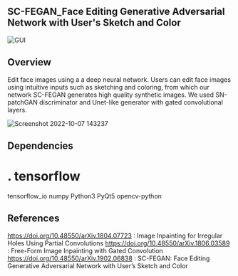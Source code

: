 ## SC-FEGAN_Face Editing Generative Adversarial Network with User's Sketch and Color
![GUI](https://user-images.githubusercontent.com/112108580/194565225-8a8ed270-0baa-468d-8d72-d3bc48404f8a.gif)

## Overview
Edit face images using a a deep neural network. Users can edit face images using intuitive inputs such as sketching and coloring, from which our network SC-FEGAN generates high quality synthetic images. We used SN-patchGAN discriminator and Unet-like generator with gated convolutional layers.

![Screenshot 2022-10-07 143237](https://user-images.githubusercontent.com/112108580/194565759-d37afb86-642a-444f-8301-b4cb756376d5.png)

## Dependencies
# . tensorflow 
tensorflow_io
numpy
Python3
PyQt5
opencv-python


## References 

https://doi.org/10.48550/arXiv.1804.07723 : Image Inpainting for Irregular Holes Using Partial Convolutions
https://doi.org/10.48550/arXiv.1806.03589 : Free-Form Image Inpainting with Gated Convolution                                                   https://doi.org/10.48550/arXiv.1902.06838 : SC-FEGAN: Face Editing Generative Adversarial Network with User’s Sketch and Color

